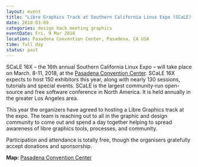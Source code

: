 ```yaml
---
layout: event
title: "Libre Graphics Track at Southern California Linux Expo (SCaLE) 2018"
date: 2018-03-09
categories: design hack meeting graphics
eventDate: Fri, 9 Mar 2018
location: Pasadena Convention Center, Pasadena, CA USA
time: full day
status: past
---
```


SCaLE 16X – the 16th annual Southern California Linux Expo – will take place on March. 8-11, 2018, at the [Pasadena Convention Center](https://www.socallinuxexpo.org/scale/16x/venue).
SCaLE 16X expects to host 150 exhibitors this year, along with nearly 130 sessions, tutorials and special events.
SCaLE is the largest community-run open-source and free software conference in North America. It is held annually in the greater Los Angeles area.

This year the organizers have agreed to hosting a Libre Graphics track at the expo.
The team is reaching out to all in the graphic and design community to come out and spend a day together helping to spread awareness of libre graphics tools, processes, and community.

Participation and attendance is totally free, though the organisers gratefully accept donations and sponsorship.

**Map:** [Pasadena Convention Center](https://www.socallinuxexpo.org/scale/16x/venue)
